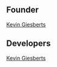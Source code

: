 ## Founder
[Kevin Giesberts](https://github.com/KevinGiesberts)

## Developers
[Kevin Giesberts](https://github.com/KevinGiesberts)
